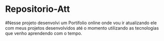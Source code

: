 # Repositorio-Att

#Nesse projeto desenvolvi um Portifolio online onde vou ir atualizando ele com meus projetos desenvolvidos até o momento utilizando as tecnologias que venho aprendendo com o tempo.
